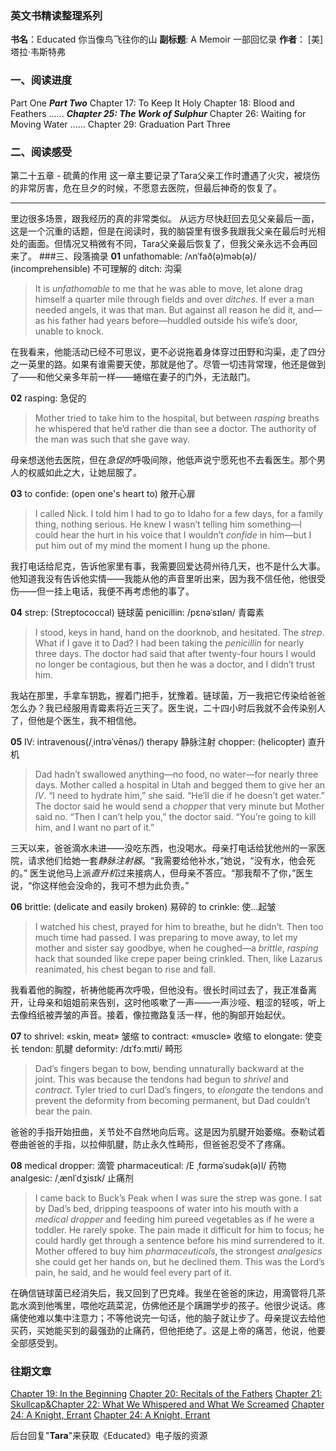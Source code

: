 ### 英文书精读整理系列
**书名**：Educated 你当像鸟飞往你的山
**副标题**:  A Memoir 一部回忆录
**作者**： [美] 塔拉·韦斯特弗

### 一、阅读进度
Part One
***Part Two***
Chapter 17: To Keep It Holy 
Chapter 18: Blood and Feathers 
......
***Chapter 25: The Work of Sulphur*** 
Chapter 26: Waiting for Moving Water
......
Chapter 29: Graduation
Part Three

### 二、阅读感受
第二十五章 - 硫黄的作用
这一章主要记录了Tara父亲工作时遭遇了火灾，被烧伤的非常厉害，危在旦夕的时候，不愿意去医院，但最后神奇的恢复了。

- - - - - 
里边很多场景，跟我经历的真的非常类似。
从远方尽快赶回去见父亲最后一面，这是一个沉重的话题，但是在阅读时，我的脑袋里有很多我跟我父亲在最后时光相处的画面。但情况又稍微有不同，Tara父亲最后恢复了，但我父亲永远不会再回来了。
###三、段落摘录
**01**
unfathomable: /ʌnˈfað(ə)məb(ə)/ (incomprehensible) 不可理解的
ditch: 沟渠
>It is *unfathomable* to me that he was able to move, let alone drag himself a quarter mile through fields and over *ditches*. If ever a man needed angels, it was that man. But against all reason he did it, and—as his father had years before—huddled outside his wife’s door, unable to knock.

在我看来，他能活动已经不可思议，更不必说拖着身体穿过田野和沟渠，走了四分之一英里的路。如果有谁需要天使，那就是他了。尽管一切违背常理，他还是做到了——和他父亲多年前一样——蜷缩在妻子的门外，无法敲门。

**02**
rasping: 急促的
>Mother tried to take him to the hospital, but between *rasping* breaths he whispered that he’d rather die than see a doctor. The authority of the man was such that she gave way.

母亲想送他去医院，但在*急促的*呼吸间隙，他低声说宁愿死也不去看医生。那个男人的权威如此之大，让她屈服了。

**03**
to confide:  (open one's heart to) 敞开心扉
>I called Nick. I told him I had to go to Idaho for a few days, for a family thing, nothing serious. He knew I wasn’t telling him something—I could hear the hurt in his voice that I wouldn’t *confide* in him—but I put him out of my mind the moment I hung up the phone.

我打电话给尼克，告诉他家里有事，我需要回爱达荷州待几天，也不是什么大事。他知道我没有告诉他实情——我能从他的声音里听出来，因为我不信任他，他很受伤——但一挂上电话，我便不再考虑他的事了。

**04**
strep: (Streptococcal) 链球菌
penicillin:  /pɛnəˈsɪlən/ 青霉素
>I stood, keys in hand, hand on the doorknob, and hesitated. The *strep*. What if I gave it to Dad? I had been taking the *penicillin* for nearly three days. The doctor had said that after twenty-four hours I would no longer be contagious, but then he was a doctor, and I didn’t trust him.

我站在那里，手拿车钥匙，握着门把手，犹豫着。链球菌，万一我把它传染给爸爸怎么办？我已经服用青霉素将近三天了。医生说，二十四小时后我就不会传染别人了，但他是个医生，我不相信他。

**05**
IV:  intravenous(/ˌintrəˈvēnəs/) therapy 静脉注射
chopper:  (helicopter) 直升机
>Dad hadn’t swallowed anything—no food, no water—for nearly three days. Mother called a hospital in Utah and begged them to give her an *IV*. “I need to hydrate him,” she said. “He’ll die if he doesn’t get water.” The doctor said he would send a *chopper* that very minute but Mother said no. “Then I can’t help you,” the doctor said. “You’re going to kill him, and I want no part of it.”

三天以来，爸爸滴水未进——没吃东西，也没喝水。母亲打电话给犹他州的一家医院，请求他们给她一套*静脉注射器*。“我需要给他补水，”她说，“没有水，他会死的。” 医生说他马上派*直升机*过来接病人，但母亲不答应。“那我帮不了你，”医生说，“你这样他会没命的，我可不想为此负责。”

**06**
brittle:  (delicate and easily broken) 易碎的 
to crinkle: 使…起皱
>I watched his chest, prayed for him to breathe, but he didn’t. Then too much time had passed. I was preparing to move away, to let my mother and sister say goodbye, when he coughed—a *brittle*, *rasping* hack that sounded like crepe paper being crinkled. Then, like Lazarus reanimated, his chest began to rise and fall.

我看着他的胸膛，祈祷他能再次呼吸，但他没有。很长时间过去了，我正准备离开，让母亲和姐姐前来告别，这时他咳嗽了一声——一声沙哑、粗涩的轻咳，听上去像绉纸被弄皱的声音。接着，像拉撒路复活一样，他的胸部开始起伏。

**07**
to shrivel: «skin, meat» 皱缩
to contract:   «muscle» 收缩
to elongate:  使变长
tendon: 肌腱
deformity: /dɪˈfɔːmɪti/ 畸形 
>Dad’s fingers began to bow, bending unnaturally backward at the joint. This was because the tendons had begun to *shrivel* and *contract*. Tyler tried to curl Dad’s fingers, to *elongate* the tendons and prevent the deformity from becoming permanent, but Dad couldn’t bear the pain.

爸爸的手指开始扭曲，关节处不自然地向后弯。这是因为肌腱开始萎缩。泰勒试着卷曲爸爸的手指，以拉伸肌腱，防止永久性畸形，但爸爸忍受不了疼痛。

**08**
medical dropper: 滴管
pharmaceutical: /E ˌfɑrməˈsudək(ə)l/   药物
analgesic: /ˌænlˈdʒisɪk/ 止痛剂
>I came back to Buck’s Peak when I was sure the strep was gone. I sat by Dad’s bed, dripping teaspoons of water into his mouth with a *medical dropper* and feeding him pureed vegetables as if he were a toddler. He rarely spoke. The pain made it difficult for him to focus; he could hardly get through a sentence before his mind surrendered to it. Mother offered to buy him *pharmaceuticals*, the strongest *analgesics* she could get her hands on, but he declined them. This was the Lord’s pain, he said, and he would feel every part of it.

在确信链球菌已经消失后，我又回到了巴克峰。我坐在爸爸的床边，用滴管将几茶匙水滴到他嘴里，喂他吃蔬菜泥，仿佛他还是个蹒跚学步的孩子。他很少说话。疼痛使他难以集中注意力；不等他说完一句话，他的脑子就让步了。母亲提议去给他买药，买她能买到的最强劲的止痛药，但他拒绝了。这是上帝的痛苦，他说，他要全部感受到。

### 往期文章
[Chapter 19: In the Beginning](https://mp.weixin.qq.com/s/luL1asUIPF7ShjIwikshnw)
[Chapter 20: Recitals of the Fathers](https://mp.weixin.qq.com/s/v3SjQrVwJLnLy6grRY8_hA)
[Chapter 21: Skullcap&Chapter 22: What We Whispered and What We Screamed](https://mp.weixin.qq.com/s/n2-38VXMWtI0bT_NmAxKyw)
[Chapter 24: A Knight, Errant](https://mp.weixin.qq.com/s/ET-1CEiLOu39G0z5YlDMmw)
[Chapter 24: A Knight, Errant](https://mp.weixin.qq.com/s/rx8SIRLXveIOBYIgJlWdyQ)

后台回复"**Tara**"来获取《Educated》电子版的资源
